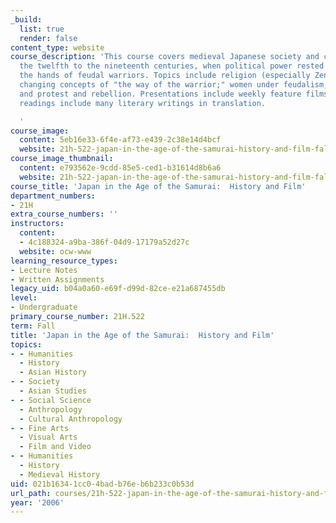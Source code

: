 ```yaml
---
_build:
  list: true
  render: false
content_type: website
course_description: 'This course covers medieval Japanese society and culture from
  the twelfth to the nineteenth centuries, when political power rested largely in
  the hands of feudal warriors. Topics include religion (especially Zen Buddhism);
  changing concepts of "the way of the warrior;" women under feudalism; popular culture;
  and protest and rebellion. Presentations include weekly feature films. Assigned
  readings include many literary writings in translation.

  '
course_image:
  content: 5eb16e33-6f4e-af73-e439-2c38e14d4bcf
  website: 21h-522-japan-in-the-age-of-the-samurai-history-and-film-fall-2006
course_image_thumbnail:
  content: e793562e-9cdd-85e5-ced1-b31614d8b6a6
  website: 21h-522-japan-in-the-age-of-the-samurai-history-and-film-fall-2006
course_title: 'Japan in the Age of the Samurai:  History and Film'
department_numbers:
- 21H
extra_course_numbers: ''
instructors:
  content:
  - 4c188324-a9ba-386f-04d9-17179a52d27c
  website: ocw-www
learning_resource_types:
- Lecture Notes
- Written Assignments
legacy_uid: b04a0a60-e69f-d99d-82ce-e21a687455db
level:
- Undergraduate
primary_course_number: 21H.522
term: Fall
title: 'Japan in the Age of the Samurai:  History and Film'
topics:
- - Humanities
  - History
  - Asian History
- - Society
  - Asian Studies
- - Social Science
  - Anthropology
  - Cultural Anthropology
- - Fine Arts
  - Visual Arts
  - Film and Video
- - Humanities
  - History
  - Medieval History
uid: 021b1634-1cc0-4bad-b76e-b6b233c0b53d
url_path: courses/21h-522-japan-in-the-age-of-the-samurai-history-and-film-fall-2006
year: '2006'
---
```

